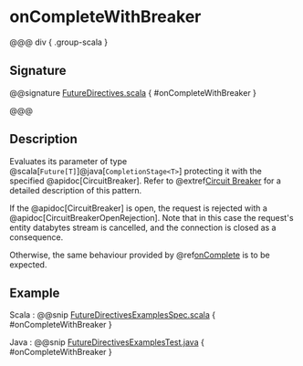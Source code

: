 # onCompleteWithBreaker

@@@ div { .group-scala }

## Signature

@@signature [FutureDirectives.scala](/pekko-http/src/main/scala/akka/http/scaladsl/server/directives/FutureDirectives.scala) { #onCompleteWithBreaker }

@@@

## Description

Evaluates its parameter of type @scala[`Future[T]`]@java[`CompletionStage<T>`] protecting it with the specified @apidoc[CircuitBreaker].
Refer to @extref[Circuit Breaker](akka-docs:common/circuitbreaker.html) for a detailed description of this pattern.

If the @apidoc[CircuitBreaker] is open, the request is rejected with a @apidoc[CircuitBreakerOpenRejection].
Note that in this case the request's entity databytes stream is cancelled, and the connection is closed
as a consequence.

Otherwise, the same behaviour provided by @ref[onComplete](onComplete.md) is to be expected.

## Example

Scala
:  @@snip [FutureDirectivesExamplesSpec.scala](/docs/src/test/scala/docs/http/scaladsl/server/directives/FutureDirectivesExamplesSpec.scala) { #onCompleteWithBreaker }

Java
:  @@snip [FutureDirectivesExamplesTest.java](/docs/src/test/java/docs/http/javadsl/server/directives/FutureDirectivesExamplesTest.java) { #onCompleteWithBreaker }

